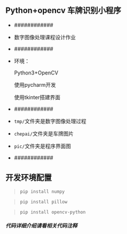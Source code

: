 ## Python+opencv 车牌识别小程序

+ ############

+ 数字图像处理课程设计作业

+ ############

+ 环境：

  Python3+OpenCV

  使用pycharm开发

  使用tkinter搭建界面

+ ############

+ `tmp/`文件夹是数字图像处理过程

+ `chepai/`文件夹是车牌图片

+ `pic/`文件夹是程序界面图

+ ############

## 开发环境配置

> `pip install numpy`

> `pip install pillow`

> `pip install opencv-python`



##### 代码详细介绍请看相关代码注释
